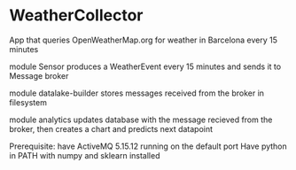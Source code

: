 # WeatherCollector
App that queries OpenWeatherMap.org for weather in Barcelona every 15 minutes 

module Sensor produces a WeatherEvent every 15 minutes and sends it to Message broker

module datalake-builder stores messages received from the broker in filesystem

module analytics updates database with the message recieved from the broker,
then creates a chart and predicts next datapoint

Prerequisite: have ActiveMQ 5.15.12 running on the default port
Have python in PATH with numpy and sklearn installed
